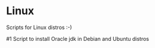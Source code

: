 # Linux
Scripts for Linux distros :-)

#1 Script to install Oracle jdk in Debian and Ubuntu distros
